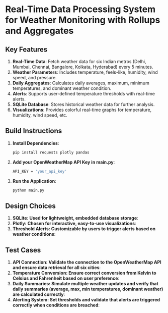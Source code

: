# Real-Time Data Processing System for Weather Monitoring with Rollups and Aggregates




















## Key Features
1. **Real-Time Data**: Fetch weather data for six Indian metros (Delhi, Mumbai, Chennai, Bangalore, Kolkata, Hyderabad) every 5 minutes.
2. **Weather Parameters**: Includes temperature, feels-like, humidity, wind speed, and pressure.
3. **Daily Aggregates**: Calculates daily averages, maximum, minimum temperatures, and dominant weather condition.
4. **Alerts**: Supports user-defined temperature thresholds with real-time alerts.
5. **SQLite Database**: Stores historical weather data for further analysis.
6. **Visualizations**: Provides colorful real-time graphs for temperature, humidity, wind speed, etc.

## Build Instructions

1. **Install Dependencies**:
   ```bash
   pip install requests plotly pandas
   
2. **Add your OpenWeatherMap API Key in main.py**:
      ```bash
   API_KEY = 'your_api_key'
      
3. **Run the Application**:
      ```bash
   python main.py


## Design Choices
1. **SQLite: Used for lightweight, embedded database storage**:
2. **Plotly: Chosen for interactive, easy-to-use visualizations**:
3. **Threshold Alerts: Customizable by users to trigger alerts based on weather conditions**:


## Test Cases
1. **API Connection: Validate the connection to the OpenWeatherMap API and ensure data retrieval for all six cities**:
2. **Temperature Conversion: Ensure correct conversion from Kelvin to Celsius and Fahrenheit based on user preference**:
3. **Daily Summaries: Simulate multiple weather updates and verify that daily summaries (average, max, min temperatures, dominant weather) are calculated correctly**:
4. **Alerting System: Set thresholds and validate that alerts are triggered correctly when conditions are breached**:
